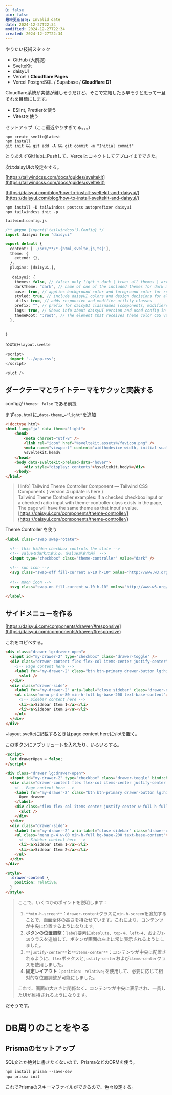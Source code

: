 ```yaml
---
Q: false
pin: false
最終更新日時: Invalid date
date: 2024-12-27T22:34
modified: 2024-12-27T22:34
created: 2024-12-27T22:34
---
```

  

やりたい技術スタック

- GitHub (大前提)
- SvelteKit
- daisyUI
- Vercel / **Cloudflare Pages**
- Vercel PostgreSQL / Supabase / **Cloudflare D1**

Cloudflare系統が実装が難しそうだけど、そこで完結したら早そうと思って一旦それを目標にします。

  

- ESlint, Prettierを使う
- Vitestを使う

  

  

  

セットアップ（ここ最近やりすぎてる。。。）

```Shell
npm create svelte@latest
npm install
git init && git add -A && git commit -m "Initial commit"
```

とりあえずGitHubにPushして、Vercelとコネクトしてデプロイまでできた。

  

次はdaisyUIの設定をする。

[https://tailwindcss.com/docs/guides/sveltekit](https://tailwindcss.com/docs/guides/sveltekit)

[https://daisyui.com/blog/how-to-install-sveltekit-and-daisyui/](https://daisyui.com/blog/how-to-install-sveltekit-and-daisyui/)

  

  

```Shell
npm install -D tailwindcss postcss autoprefixer daisyui
npx tailwindcss init -p
```

  

`tailwind.config.js`

```TypeScript
/** @type {import('tailwindcss').Config} */
import daisyui from "daisyui"

export default {
  content: ['./src/**/*.{html,svelte,js,ts}'],
  theme: {
    extend: {},
  },
  plugins: [daisyui,],
  
   daisyui: {
    themes: false, // false: only light + dark | true: all themes | array: specific themes like this ["light", "dark", "cupcake"]
    darkTheme: "dark", // name of one of the included themes for dark mode
    base: true, // applies background color and foreground color for root element by default
    styled: true, // include daisyUI colors and design decisions for all components
    utils: true, // adds responsive and modifier utility classes
    prefix: "", // prefix for daisyUI classnames (components, modifiers and responsive class names. Not colors)
    logs: true, // Shows info about daisyUI version and used config in the console when building your CSS
    themeRoot: ":root", // The element that receives theme color CSS variables
  },

  
}
```

  

rootの`+layout.svelte`

```TypeScript
<script>
  import '../app.css';
</script>

<slot />
```

  

  

  

## ダークテーマとライトテーマをサクッと実装する

configが`themes: false` である前提

まず`app.html`に_`data-theme`_`="light"`を追加

```HTML
<!doctype html>
<html lang="ja" data-theme="light">
	<head>
		<meta charset="utf-8" />
		<link rel="icon" href="%sveltekit.assets%/favicon.png" />
		<meta name="viewport" content="width=device-width, initial-scale=1" />
		%sveltekit.head%
	</head>
	<body data-sveltekit-preload-data="hover">
		<div style="display: contents">%sveltekit.body%</div>
	</body>
</html>
```

  

> [!info] Tailwind Theme Controller Component — Tailwind CSS Components ( version 4 update is here )  
> Tailwind Theme Controller examples: If a checked checkbox input or a checked radio input with theme-controller class exists in the page, The page will have the same theme as that input's value.  
> [https://daisyui.com/components/theme-controller/](https://daisyui.com/components/theme-controller/)  

  

Theme Controller を使う

```HTML
<label class="swap swap-rotate">
  
  <!-- this hidden checkbox controls the state -->
  <!-- valueをdarkに変える。（valueが変化先） -->
  <input type="checkbox" class="theme-controller" value="dark" />
  
  <!-- sun icon -->
  <svg class="swap-off fill-current w-10 h-10" xmlns="http://www.w3.org/2000/svg" viewBox="0 0 24 24"><path d="M5.64,17l-.71.71a1,1,0,0,0,0,1.41,1,1,0,0,0,1.41,0l.71-.71A1,1,0,0,0,5.64,17ZM5,12a1,1,0,0,0-1-1H3a1,1,0,0,0,0,2H4A1,1,0,0,0,5,12Zm7-7a1,1,0,0,0,1-1V3a1,1,0,0,0-2,0V4A1,1,0,0,0,12,5ZM5.64,7.05a1,1,0,0,0,.7.29,1,1,0,0,0,.71-.29,1,1,0,0,0,0-1.41l-.71-.71A1,1,0,0,0,4.93,6.34Zm12,.29a1,1,0,0,0,.7-.29l.71-.71a1,1,0,1,0-1.41-1.41L17,5.64a1,1,0,0,0,0,1.41A1,1,0,0,0,17.66,7.34ZM21,11H20a1,1,0,0,0,0,2h1a1,1,0,0,0,0-2Zm-9,8a1,1,0,0,0-1,1v1a1,1,0,0,0,2,0V20A1,1,0,0,0,12,19ZM18.36,17A1,1,0,0,0,17,18.36l.71.71a1,1,0,0,0,1.41,0,1,1,0,0,0,0-1.41ZM12,6.5A5.5,5.5,0,1,0,17.5,12,5.51,5.51,0,0,0,12,6.5Zm0,9A3.5,3.5,0,1,1,15.5,12,3.5,3.5,0,0,1,12,15.5Z"/></svg>
  
  <!-- moon icon -->
  <svg class="swap-on fill-current w-10 h-10" xmlns="http://www.w3.org/2000/svg" viewBox="0 0 24 24"><path d="M21.64,13a1,1,0,0,0-1.05-.14,8.05,8.05,0,0,1-3.37.73A8.15,8.15,0,0,1,9.08,5.49a8.59,8.59,0,0,1,.25-2A1,1,0,0,0,8,2.36,10.14,10.14,0,1,0,22,14.05,1,1,0,0,0,21.64,13Zm-9.5,6.69A8.14,8.14,0,0,1,7.08,5.22v.27A10.15,10.15,0,0,0,17.22,15.63a9.79,9.79,0,0,0,2.1-.22A8.11,8.11,0,0,1,12.14,19.73Z"/></svg>
  
</label>
```

  

  

## サイドメニューを作る

[https://daisyui.com/components/drawer/#responsive](https://daisyui.com/components/drawer/#responsive)

これをコピペする。

```HTML
<div class="drawer lg:drawer-open">
  <input id="my-drawer-2" type="checkbox" class="drawer-toggle" />
  <div class="drawer-content flex flex-col items-center justify-center">
    <!-- Page content here -->
    <label for="my-drawer-2" class="btn btn-primary drawer-button lg:hidden">Open drawer</label>
	  <slot />
  </div> 
  <div class="drawer-side">
    <label for="my-drawer-2" aria-label="close sidebar" class="drawer-overlay"></label> 
    <ul class="menu p-4 w-80 min-h-full bg-base-200 text-base-content">
      <!-- Sidebar content here -->
      <li><a>Sidebar Item 1</a></li>
      <li><a>Sidebar Item 2</a></li>
    </ul>
  </div>
</div>
```

+layout.svelteに記載するときはpage content hereにslotを置く。

  

このボタンにアブソリュートを入れたり、いろいろする。

  

```HTML
<script>
  let drawerOpen = false;
</script>

<div class="drawer lg:drawer-open">
  <input id="my-drawer-2" type="checkbox" class="drawer-toggle" bind:checked={drawerOpen} />
  <div class="drawer-content flex flex-col items-center justify-center min-h-screen">
    <!-- Page content here -->
    <label for="my-drawer-2" class="btn btn-primary drawer-button lg:hidden absolute top-4 left-4 z-10">
      Open drawer
    </label>
    <div class="flex flex-col items-center justify-center w-full h-full">
      <slot />
    </div>
  </div> 
  <div class="drawer-side">
    <label for="my-drawer-2" aria-label="close sidebar" class="drawer-overlay"></label> 
    <ul class="menu p-4 w-80 min-h-full bg-base-200 text-base-content">
      <!-- Sidebar content here -->
      <li><a>Sidebar Item 1</a></li>
      <li><a>Sidebar Item 2</a></li>
    </ul>
  </div>
</div>

<style>
  .drawer-content {
    position: relative;
  }
</style>
```

  

> ここで、いくつかのポイントを説明します：
> 
> 1. `**min-h-screen**`：`drawer-content`クラスに`min-h-screen`を追加することで、画面全体の高さを持たせています。これにより、コンテンツが中央に位置するようになります。
> 2. **ボタンの位置調整**：`label`要素に`absolute`、`top-4`、`left-4`、および`z-10`クラスを追加して、ボタンが画面の左上に常に表示されるようにしました。
> 3. `**justify-center**`**と**`**items-center**`：コンテンツが中央に配置されるように、`flex`ボックスと`justify-center`および`items-center`クラスを使用しました。
> 4. **固定レイアウト**：`position: relative;`を使用して、必要に応じて相対的な位置調整が可能にしました。
> 
> これで、画面の大きさに関係なく、コンテンツが中央に表示され、一貫したUIが維持されるようになります。

だそうです。

  

  

  

# DB周りのことをやる

## Prismaのセットアップ

SQL文とか絶対に書きたくないので、PrismaなどのORMを使う。

```HTML
npm install prisma --save-dev
npx prisma init
```

これでPrismaのスキーマファイルができるので、色々設定する。